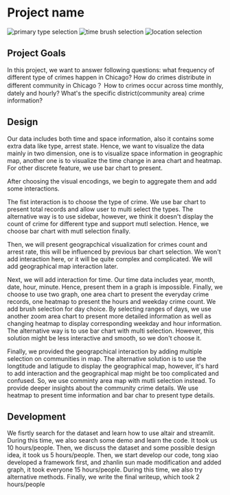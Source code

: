 # Project name
<!-- 
![A screenshot of your application. Could be a GIF.](screenshot.png) -->

<!-- TODO: Short abstract describing the main goals and how you achieved them. -->
![primary type selection](type_selection.gif)
![time brush selection](Time_brush.gif)
![location selection](location_selection.gif)

## Project Goals

In this project, we want to answer following questions: what frequency of different type of crimes happen in Chicago? How do crimes distribute in different community in Chicago？ How to crimes occur across time monthly, dately and hourly? What's the specific district(community area) crime information?

## Design

Our data includes both time and space information, also it contains some extra data like type, arrest state. Hence, we want to visualize the data mainly in two dimension, one is to visualize space information in geographic map, another one is to visualize the time change in area chart and heatmap. For other discrete feature, we use bar chart to present.

After choosing the visual encodings, we begin to aggregate them and add some interactions.

The fist interaction is to choose the type of crime. We use bar chart to present total records and allow user to multi select the types. The alternative way is to use sidebar, however, we think it doesn't display the count of crime for different type and support mutl selection. Hence, we choose bar chart with mutl selection finally.

Then, we will present geograpchical visualization for crimes count and arrest rate, this will be influenced by previous bar chart selection. We won't add interaction here, or it will be quite complex and complicated. We will add geographical map interaction later.

Next, we will add interaction for time. Our time data includes year, month, date, hour, minute. Hence, present them in a graph is impossible. Finally, we choose to use two graph, one area chart to present the everyday crime records, one heatmap to present the hours and weekday crime count. We add brush selection for day choice. By selecting ranges of days, we use another zoom area chart to present more detailed information as well as changing heatmap to display corresponding weekday and hour information. The alternative way is to use bar chart with multi selection. However, this solution might be less interactive and smooth, so we don't choose it.

Finally, we provided the geograpchical interaction by adding multiple selection on communities in map. The alternative solution is to use the longtitude and latigude to display the geographical map, however, it's hard to add interaction and the geographical map might be too complicated and confused. So, we use comminty area map with mutli selection instead. To provide deeper insights about the community crime details. We use heatmap to present time information and bar char to present type details. 

## Development

We fisrtly search for the dataset and learn how to use altair and streamlit. During this time, we also search some demo and learn the code. It took us 10 hours/people. Then, we discuss the dataset and  some possible design idea, it took us 5 hours/people. Then, we start develop our code, tong xiao developed a framework first, and zhanlin sun made modification and added graph, it took everyone 15 hours/people. During this time, we also try alternative methods. Finally, we write the final writeup, which took 2 hours/people
